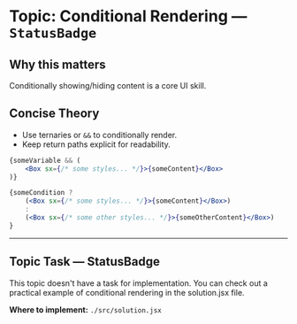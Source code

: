 # Topic: Conditional Rendering — `StatusBadge`

## Why this matters
Conditionally showing/hiding content is a core UI skill.

## Concise Theory
- Use ternaries or `&&` to conditionally render.
- Keep return paths explicit for readability.
```jsx
{someVariable && (
    <Box sx={/* some styles... */}>{someContent}</Box>
)}

{someCondition ? 
    (<Box sx={/* some styles... */}>{someContent}</Box>)
    :
    (<Box sx={/* some other styles... */}>{someOtherContent}</Box>)
}
```
---

## Topic Task — **StatusBadge**
This topic doesn't have a task for implementation. You can check out a practical example of conditional rendering in the solution.jsx file.

**Where to implement:** `./src/solution.jsx`  
